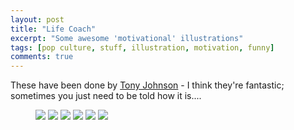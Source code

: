 ```yaml
---
layout: post
title: "Life Coach"
excerpt: "Some awesome 'motivational' illustrations"
tags: [pop culture, stuff, illustration, motivation, funny]
comments: true 
---
```

These have been done by [Tony Johnson](http://tonyjohnson.tumblr.com/) - I think they're fantastic; sometimes you just need to be told how it is....

<figure>
	<img src="/images/posts/2016/motivation-1.jpg">
	<img src="/images/posts/2016/motivation-2.jpg">
	<img src="/images/posts/2016/motivation-3.jpg">
	<img src="/images/posts/2016/motivation-4.jpg">
	<img src="/images/posts/2016/motivation-5.jpg">
	<img src="/images/posts/2016/motivation-6.jpg">
</figure>

